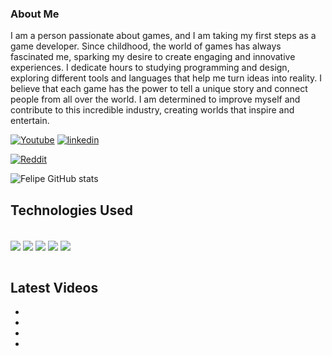 ### About Me
   I am a person passionate about games, and I am taking my first steps as a game developer. Since childhood, the world of games has always fascinated me, sparking my desire to create engaging and innovative experiences. I dedicate hours to studying programming and design, exploring different tools and languages that help me turn ideas into reality. I believe that each game has the power to tell a unique story and connect people from all over the world. I am determined to improve myself and contribute to this incredible industry, creating worlds that inspire and entertain.
   
[![Youtube](https://img.shields.io/badge/YouTube-FF0000?style=for-the-badge&logo=youtube&logoColor=white)](https://www.youtube.com/@felipao2440)
[![linkedin](https://img.shields.io/badge/LinkedIn-0077B5?style=for-the-badge&logo=linkedin&logoColor=white)](www.linkedin.com/in/felipe-carrion)

[![Reddit](https://img.shields.io/badge/Reddit-FF4500?style=for-the-badge&logo=reddit&logoColor=white)](https://www.reddit.com/user/Fznzzz/)


![Felipe GitHub stats](https://github-readme-stats.vercel.app/api?username=FelipeZavanin&show_icons=true&theme=tokyonight)

## Technologies Used
<div style="display: inline_block"><br/>
    <img align="center" src="https://img.shields.io/badge/Unity-100000?style=for-the-badge&logo=unity&logoColor=white" />
    <img align="center" src="https://img.shields.io/badge/Python-3776AB?style=for-the-badge&logo=python&logoColor=white" />
    <img align="center" src="https://img.shields.io/badge/C-00599C?style=for-the-badge&logo=c&logoColor=white" />
    <img align="center" src="https://img.shields.io/badge/C%2B%2B-00599C?style=for-the-badge&logo=c%2B%2B&logoColor=white" />
    <img align="center" src="https://img.shields.io/badge/JavaScript-323330?style=for-the-badge&logo=javascript&logoColor=F7DF1E" />
</div><br/>

##  Latest Videos
-
-
-
-


   

